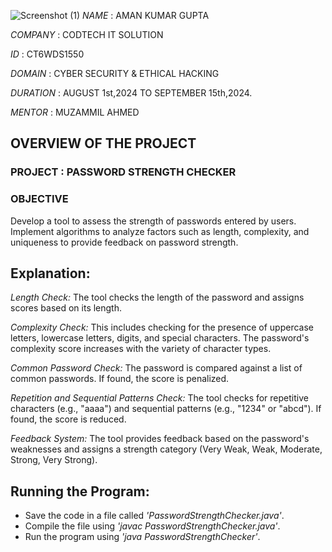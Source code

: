 ![Screenshot (1)](https://github.com/user-attachments/assets/08f67ef6-df81-4b26-93c7-9a5efc8e020b)
*NAME* : AMAN KUMAR GUPTA

*COMPANY* : CODTECH IT SOLUTION

*ID* : CT6WDS1550

*DOMAIN* : CYBER SECURITY & ETHICAL HACKING

*DURATION* : AUGUST 1st,2024 TO SEPTEMBER 15th,2024.

*MENTOR* : MUZAMMIL AHMED

## OVERVIEW OF THE PROJECT

### PROJECT : PASSWORD STRENGTH CHECKER

### OBJECTIVE
Develop a tool to assess the strength of passwords entered by users. Implement
algorithms to analyze factors such as length, complexity, and uniqueness to provide
feedback on password strength.

## Explanation:

*Length Check:* The tool checks the length of the password and assigns scores based on its length.

*Complexity Check:* This includes checking for the presence of uppercase letters, lowercase letters, digits, and special characters. The password's complexity score increases with the variety of character types.

*Common Password Check:* The password is compared against a list of common passwords. If found, the score is penalized.

*Repetition and Sequential Patterns Check:* The tool checks for repetitive characters (e.g., "aaaa") and sequential patterns (e.g., "1234" or "abcd"). If found, the score is reduced.

*Feedback System:* The tool provides feedback based on the password's weaknesses and assigns a strength category (Very Weak, Weak, Moderate, Strong, Very Strong).

## Running the Program:

- Save the code in a file called *'PasswordStrengthChecker.java'*.
- Compile the file using *'javac PasswordStrengthChecker.java'*.
- Run the program using *'java PasswordStrengthChecker'*.
